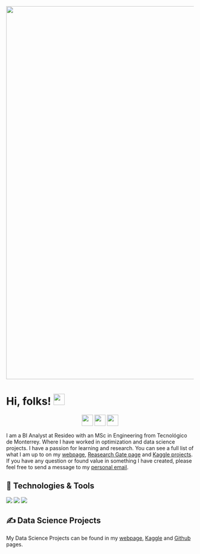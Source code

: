 


<img src="https://user-images.githubusercontent.com/90649106/184785221-3eed7843-5ed0-41bd-b831-6c1f847d2a42.png" width="1000" >

     
# Hi, folks! <img src="https://raw.githubusercontent.com/MartinHeinz/MartinHeinz/master/wave.gif" width="30px">

<p align='center'>
<a href="https://www.kaggle.com/valeriapineda"><img height="30" src="https://user-images.githubusercontent.com/90649106/184424621-e3f36a30-63e2-4375-9684-0fbda3ab2f26.png"></a>
<a href="https://www.linkedin.com/in/valeria-pineda-romero/"><img height="30" src="https://github.com/WaylonWalker/WaylonWalker/blob/main/icon/linkedin.png?raw=true"></a>
<a href="https://www.researchgate.net/profile/Valeria-Pineda-Romero"><img height="30" src="https://user-images.githubusercontent.com/90649106/184427308-1b7a0e6b-f3b5-4c91-a4e3-56bc289eb802.png"></a>
</p>


I am a BI Analyst at Resideo with an MSc in Engineering from Tecnológico de Monterrey. Where I have worked in optimization and data science projects. I have a passion for learning and research.  You can see a full list of what I am up to on my [webpage](www.vpinedaromero.com), [Reasearch Gate page](https://www.researchgate.net/profile/Valeria-Pineda-Romero) and [Kaggle projects](https://www.kaggle.com/valeriapineda).  If you have any question or found value in something I have created, please feel free to send a message to my [personal email](mailto:vv.pinedaromero@gmail.com).

## 🔧 Technologies & Tools
![](https://img.shields.io/badge/Code-Python-informational?style=flat&logo=python&logoColor=white&color=DD3D7B)
![](https://img.shields.io/badge/Code-R-informational?style=flat&logo=r&logoColor=white&color=DD3D7B)
![](https://img.shields.io/badge/Code-SQL-informational?style=flat&logo=microsoftsqlserver&logoColor=white&color=DD3D7B)

## &#x270d; Data Science Projects
My Data Science Projects can be found in my [webpage](www.vpinedaromero.com), [Kaggle](https://www.kaggle.com/valeriapineda) and [Github](https://github.com/ValeriaPineda23?tab=repositories) pages.
